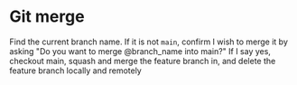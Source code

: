 # Git merge

Find the current branch name. If it is not `main`, confirm I wish to merge it by asking "Do you want to merge @branch_name into main?" If I say yes, checkout main, squash and merge the feature branch in, and delete the feature branch locally and remotely
